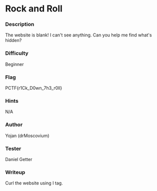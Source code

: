 # Rock and Roll

### Description
The website is blank! I can't see anything. Can you help me find what's hidden?

### Difficulty
Beginner

### Flag
PCTF{r1Ck_D0wn_7h3_r0ll}

### Hints
N/A

### Author
Yojan (drMoscovium)

### Tester
Daniel Getter 

### Writeup

Curl the website using I tag.

